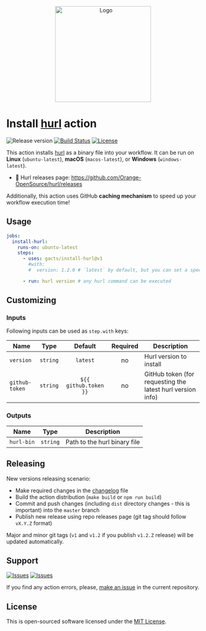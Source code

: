 <p align="center">
  <img src="https://user-images.githubusercontent.com/7326800/170708958-a0986e48-c467-4a48-91a2-b451f5397feb.svg" alt="Logo" width="250" />
</p>

# Install [hurl][hurl] action

![Release version][badge_release_version]
[![Build Status][badge_build]][link_build]
[![License][badge_license]][link_license]

This action installs [hurl][hurl] as a binary file into your workflow. It can be run on **Linux** (`ubuntu-latest`), **macOS** (`macos-latest`), or **Windows** (`windows-latest`).

- 🚀 Hurl releases page: <https://github.com/Orange-OpenSource/hurl/releases>

Additionally, this action uses GitHub **caching mechanism** to speed up your workflow execution time!

## Usage

```yaml
jobs:
  install-hurl:
    runs-on: ubuntu-latest
    steps:
      - uses: gacts/install-hurl@v1
        #with:
        #  version: 1.2.0 # `latest` by default, but you can set a specific version to install, e.g.: `1.6.0`

      - run: hurl version # any hurl command can be executed
```

## Customizing

### Inputs

Following inputs can be used as `step.with` keys:

| Name           |   Type   |        Default        | Required | Description                                                |
|----------------|:--------:|:---------------------:|:--------:|------------------------------------------------------------|
| `version`      | `string` |       `latest`        |    no    | Hurl version to install                                    |
| `github-token` | `string` | `${{ github.token }}` |    no    | GitHub token (for requesting the latest hurl version info) |

### Outputs

| Name       |   Type   | Description                  |
|------------|:--------:|------------------------------|
| `hurl-bin` | `string` | Path to the hurl binary file |

## Releasing

New versions releasing scenario:

- Make required changes in the [changelog](CHANGELOG.md) file
- Build the action distribution (`make build` or `npm run build`)
- Commit and push changes (including `dist` directory changes - this is important) into the `master` branch
- Publish new release using repo releases page (git tag should follow `vX.Y.Z` format)

Major and minor git tags (`v1` and `v1.2` if you publish `v1.2.Z` release) will be updated automatically.

## Support

[![Issues][badge_issues]][link_issues]
[![Issues][badge_pulls]][link_pulls]

If you find any action errors, please, [make an issue][link_create_issue] in the current repository.

## License

This is open-sourced software licensed under the [MIT License][link_license].

[badge_build]:https://img.shields.io/github/actions/workflow/status/gacts/install-hurl/tests.yml?branch=master&maxAge=30
[badge_release_version]:https://img.shields.io/github/release/gacts/install-hurl.svg?maxAge=30
[badge_license]:https://img.shields.io/github/license/gacts/install-hurl.svg?longCache=true
[badge_release_date]:https://img.shields.io/github/release-date/gacts/install-hurl.svg?maxAge=180
[badge_commits_since_release]:https://img.shields.io/github/commits-since/gacts/install-hurl/latest.svg?maxAge=45
[badge_issues]:https://img.shields.io/github/issues/gacts/install-hurl.svg?maxAge=45
[badge_pulls]:https://img.shields.io/github/issues-pr/gacts/install-hurl.svg?maxAge=45

[link_build]:https://github.com/gacts/install-hurl/actions
[link_license]:https://github.com/gacts/install-hurl/blob/master/LICENSE
[link_issues]:https://github.com/gacts/install-hurl/issues
[link_create_issue]:https://github.com/gacts/install-hurl/issues/new
[link_pulls]:https://github.com/gacts/install-hurl/pulls

[hurl]:https://hurl.dev/
